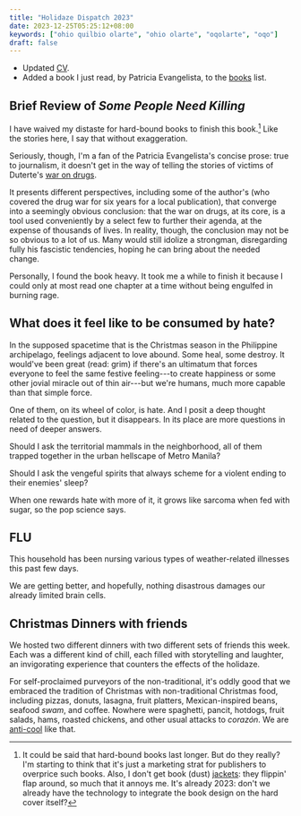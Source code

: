 ```yaml
---
title: "Holidaze Dispatch 2023"
date: 2023-12-25T05:25:12+08:00
keywords: ["ohio quilbio olarte", "ohio olarte", "oqolarte", "oqo"]
draft: false
---
```

- Updated [CV](/cv).
- Added a book I just read, by Patricia Evangelista, to the
  [books](/books) list.

## Brief Review of *Some People Need Killing*

I have waived my distaste for hard-bound books to finish this
book.[^hard-bound] Like
the stories here, I say that without exaggeration.

[^hard-bound]: It could be said that hard-bound books last longer. But
do they really? I'm starting to think that it's just a marketing strat for
publishers to overprice such books. Also, I don't get book
(dust) [jackets](https://en.wikipedia.org/wiki/Dust_jacket): they flippin' flap around, so much that it annoys me. It's
already 2023: don't we already have the technology to integrate the book design
on the hard cover itself?

Seriously, though, I'm a fan of the Patricia Evangelista's concise
prose: true to journalism, it doesn't get in the way of telling the
stories of victims of Duterte's [war on drugs](/drugwar).

It presents different perspectives, including some of the author's (who
covered the drug war for six years for a local publication), that
converge into a seemingly obvious conclusion: that the war on drugs, at
its core, is a tool used conveniently by a select few to further their
agenda, at the expense of thousands of lives. In reality, though, the
conclusion may not be so obvious to a lot of us. Many would still
idolize a strongman, disregarding fully his fascistic tendencies, hoping
he can bring about the needed change.

Personally, I found the book heavy. It took me a while to finish it
because I could only at most read one chapter at a time without being
engulfed in burning rage.

## What does it feel like to be consumed by hate?

In the supposed spacetime that is the Christmas season in the Philippine
archipelago, feelings adjacent to love abound. Some heal, some destroy.
It would've been great (read: grim) if there's an ultimatum that forces
everyone to feel the same festive feeling---to create happiness or some
other jovial miracle out of thin air---but we're humans, much more
capable than that simple force.

One of them, on its wheel of color, is hate. And I posit a deep
thought related to the question, but it disappears. In its place are
more questions in need of deeper answers.

Should I ask the territorial mammals in the neighborhood, all of them
trapped together in the urban hellscape of Metro Manila?

Should I ask the vengeful spirits that always scheme for a violent
ending to their enemies' sleep?

When one rewards hate with more of it, it grows like sarcoma when fed
with sugar, so the pop science says.

## FLU

This household has been nursing various types of weather-related
illnesses this past few days.

We are getting better, and hopefully, nothing disastrous damages our
already limited brain cells.

## Christmas Dinners with friends

We hosted two different dinners with two different sets of friends this week.
Each was a different kind of chill, each filled with storytelling and
laughter, an invigorating experience that counters the effects of the holidaze.

For self-proclaimed purveyors of the non-traditional,
it's oddly good that we embraced the tradition of
Christmas with non-traditional Christmas food, including pizzas, donuts,
lasagna, fruit platters, Mexican-inspired beans, seafood *swam*, and
coffee. Nowhere were spaghetti, pancit, hotdogs, fruit salads, hams,
roasted chickens, and other usual attacks to *corazón*. We are [anti-cool](/146/#on-being-cool)
like that.

